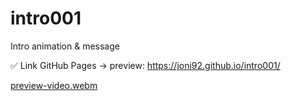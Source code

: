 # intro001
Intro animation &amp; message

✅ Link GitHub Pages -> preview: https://joni92.github.io/intro001/

[preview-video.webm](https://github.com/Joni92/intro001/assets/30610520/4ae683b9-7637-46f9-ae43-580009762279)
